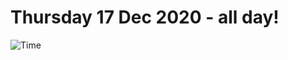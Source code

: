 # Thursday 17 Dec 2020 - all day!
![Time](https://github.com/rich-ctm/today/workflows/Time/badge.svg)
